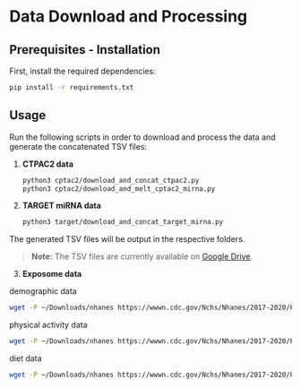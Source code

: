 # Data Download and Processing

## Prerequisites - Installation

First, install the required dependencies:

```bash
pip install -r requirements.txt
```

## Usage

Run the following scripts in order to download and process the data and generate the concatenated TSV files:

1. **CTPAC2 data**

   ```bash
   python3 cptac2/download_and_concat_ctpac2.py
   python3 cptac2/download_and_melt_cptac2_mirna.py
   ```

2. **TARGET miRNA data**

   ```bash
   python3 target/download_and_concat_target_mirna.py
   ```

The generated TSV files will be output in the respective folders.

> **Note:** The TSV files are currently available on [Google Drive](https://drive.google.com/drive/folders/1aGPg6hM5spdGACS-6wneKl2N1DHL2uOZ).

3. **Exposome data**

   
demographic data
```bash
wget -P ~/Downloads/nhanes https://wwwn.cdc.gov/Nchs/Nhanes/2017-2020/P_DEMO.xpt.txt
```

physical activity data
```bash
wget -P ~/Downloads/nhanes https://wwwn.cdc.gov/Nchs/Nhanes/2017-2020/P_PAQ.xpt.txt
```

diet data
```bash
wget -P ~/Downloads/nhanes https://wwwn.cdc.gov/Nchs/Nhanes/2017-2020/P_DR1IFF.xpt.txt
```
